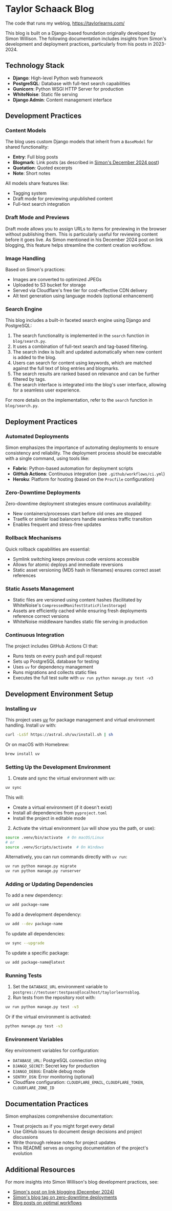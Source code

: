 # Taylor Schaack Blog

The code that runs my weblog, https://taylorlearns.com/

This blog is built on a Django-based foundation originally developed by Simon Willison. The following documentation includes insights from Simon's development and deployment practices, particularly from his posts in 2023-2024.

## Technology Stack

- **Django**: High-level Python web framework
- **PostgreSQL**: Database with full-text search capabilities
- **Gunicorn**: Python WSGI HTTP Server for production
- **WhiteNoise**: Static file serving
- **Django Admin**: Content management interface

## Development Practices

### Content Models

The blog uses custom Django models that inherit from a `BaseModel` for shared functionality:
- **Entry**: Full blog posts
- **Blogmark**: Link posts (as described in [Simon's December 2024 post](https://simonwillison.net/2024/Dec/22/link-blog/))
- **Quotation**: Quoted excerpts
- **Note**: Short notes

All models share features like:
- Tagging system
- Draft mode for previewing unpublished content
- Full-text search integration

### Draft Mode and Previews

Draft mode allows you to assign URLs to items for previewing in the browser without publishing them. This is particularly useful for reviewing content before it goes live. As Simon mentioned in his December 2024 post on link blogging, this feature helps streamline the content creation workflow.

### Image Handling

Based on Simon's practices:
- Images are converted to optimized JPEGs
- Uploaded to S3 bucket for storage
- Served via Cloudflare's free tier for cost-effective CDN delivery
- Alt text generation using language models (optional enhancement)

### Search Engine

This blog includes a built-in faceted search engine using Django and PostgreSQL:

1. The search functionality is implemented in the `search` function in `blog/search.py`.
2. It uses a combination of full-text search and tag-based filtering.
3. The search index is built and updated automatically when new content is added to the blog.
4. Users can search for content using keywords, which are matched against the full text of blog entries and blogmarks.
5. The search results are ranked based on relevance and can be further filtered by tags.
6. The search interface is integrated into the blog's user interface, allowing for a seamless user experience.

For more details on the implementation, refer to the `search` function in `blog/search.py`.

## Deployment Practices

### Automated Deployments

Simon emphasizes the importance of automating deployments to ensure consistency and reliability. The deployment process should be executable with a single command, using tools like:
- **Fabric**: Python-based automation for deployment scripts
- **GitHub Actions**: Continuous integration (see `.github/workflows/ci.yml`)
- **Heroku**: Platform for hosting (based on the `Procfile` configuration)

### Zero-Downtime Deployments

Zero-downtime deployment strategies ensure continuous availability:
- New containers/processes start before old ones are stopped
- Traefik or similar load balancers handle seamless traffic transition
- Enables frequent and stress-free updates

### Rollback Mechanisms

Quick rollback capabilities are essential:
- Symlink switching keeps previous code versions accessible
- Allows for atomic deploys and immediate reversions
- Static asset versioning (MD5 hash in filenames) ensures correct asset references

### Static Assets Management

- Static files are versioned using content hashes (facilitated by WhiteNoise's `CompressedManifestStaticFilesStorage`)
- Assets are efficiently cached while ensuring fresh deployments reference correct versions
- WhiteNoise middleware handles static file serving in production

### Continuous Integration

The project includes GitHub Actions CI that:
- Runs tests on every push and pull request
- Sets up PostgreSQL database for testing
- Uses `uv` for dependency management
- Runs migrations and collects static files
- Executes the full test suite with `uv run python manage.py test -v3`

## Development Environment Setup

### Installing uv

This project uses [uv](https://github.com/astral-sh/uv) for package management and virtual environment handling. Install uv with:

```bash
curl -LsSf https://astral.sh/uv/install.sh | sh
```

Or on macOS with Homebrew:

```bash
brew install uv
```

### Setting Up the Development Environment

1. Create and sync the virtual environment with uv:

```bash
uv sync
```

This will:
- Create a virtual environment (if it doesn't exist)
- Install all dependencies from `pyproject.toml`
- Install the project in editable mode

2. Activate the virtual environment (uv will show you the path, or use):

```bash
source .venv/bin/activate  # On macOS/Linux
# or
source .venv/Scripts/activate  # On Windows
```

Alternatively, you can run commands directly with `uv run`:

```bash
uv run python manage.py migrate
uv run python manage.py runserver
```

### Adding or Updating Dependencies

To add a new dependency:

```bash
uv add package-name
```

To add a development dependency:

```bash
uv add --dev package-name
```

To update all dependencies:

```bash
uv sync --upgrade
```

To update a specific package:

```bash
uv add package-name@latest
```

### Running Tests

1. Set the `DATABASE_URL` environment variable to `postgres://testuser:testpass@localhost/taylorlearnsblog`.
2. Run tests from the repository root with:

```bash
uv run python manage.py test -v3
```

Or if the virtual environment is activated:

```bash
python manage.py test -v3
```

### Environment Variables

Key environment variables for configuration:
- `DATABASE_URL`: PostgreSQL connection string
- `DJANGO_SECRET`: Secret key for production
- `DJANGO_DEBUG`: Enable debug mode
- `SENTRY_DSN`: Error monitoring (optional)
- Cloudflare configuration: `CLOUDFLARE_EMAIL`, `CLOUDFLARE_TOKEN`, `CLOUDFLARE_ZONE_ID`

## Documentation Practices

Simon emphasizes comprehensive documentation:
- Treat projects as if you might forget every detail
- Use GitHub issues to document design decisions and project discussions
- Write thorough release notes for project updates
- This README serves as ongoing documentation of the project's evolution

## Additional Resources

For more insights into Simon Willison's blog development practices, see:
- [Simon's post on link blogging (December 2024)](https://simonwillison.net/2024/Dec/22/link-blog/)
- [Simon's blog tag on zero-downtime deployments](https://simonwillison.net/tags/zero-downtime/)
- [Blog posts on optimal workflows](https://simonwillison.net/tags/deployment/)
